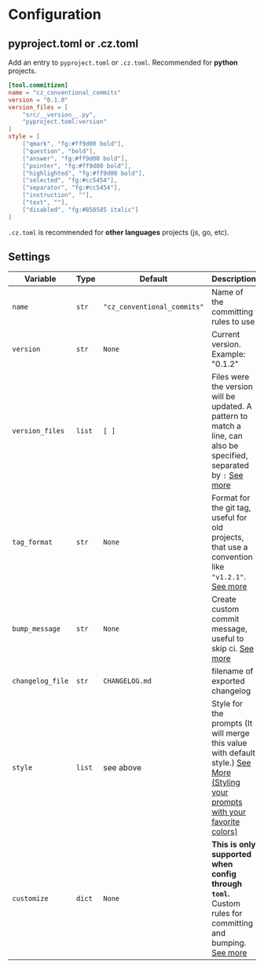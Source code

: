 # Configuration

## pyproject.toml or .cz.toml

Add an entry to `pyproject.toml` or `.cz.toml`. Recommended for **python** projects.

```toml
[tool.commitizen]
name = "cz_conventional_commits"
version = "0.1.0"
version_files = [
    "src/__version__.py",
    "pyproject.toml:version"
]
style = [
    ["qmark", "fg:#ff9d00 bold"],
    ["question", "bold"],
    ["answer", "fg:#ff9d00 bold"],
    ["pointer", "fg:#ff9d00 bold"],
    ["highlighted", "fg:#ff9d00 bold"],
    ["selected", "fg:#cc5454"],
    ["separator", "fg:#cc5454"],
    ["instruction", ""],
    ["text", ""],
    ["disabled", "fg:#858585 italic"]
]
```

`.cz.toml` is recommended for **other languages** projects (js, go, etc).

## Settings

| Variable | Type | Default | Description |
| -------- | ---- | ------- | ----------- |
| `name` | `str` | `"cz_conventional_commits"` | Name of the committing rules to use |
| `version` | `str` | `None` | Current version. Example: "0.1.2" |
| `version_files` | `list` | `[ ]` | Files were the version will be updated. A pattern to match a line, can also be specified, separated by `:` [See more](https://commitizen-tools.github.io/commitizen/bump/#version_files) |
| `tag_format` | `str` | `None` | Format for the git tag, useful for old projects, that use a convention like `"v1.2.1"`. [See more](https://commitizen-tools.github.io/commitizen/bump/#tag_format) |
| `bump_message` | `str` | `None` | Create custom commit message, useful to skip ci. [See more](https://commitizen-tools.github.io/commitizen/bump/#bump_message) |
| `changelog_file` | `str` | `CHANGELOG.md` | filename of exported changelog |
| `style` | `list` | see above | Style for the prompts (It will merge this value with default style.) [See More (Styling your prompts with your favorite colors)](https://github.com/tmbo/questionary#additional-features) |
| `customize` | `dict` | `None` | **This is only supported when config through `toml`.** Custom rules for committing and bumping. [See more](https://commitizen-tools.github.io/commitizen/customization/) |
